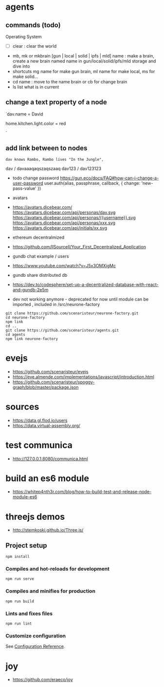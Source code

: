 # agents

## commands (todo)
Operating System

- [ ] clear : clear the world
- mb, mk or mkbrain [gun | local | solid | ipfs  | mld] name : make a brain, create a new brain named name in gun/local/solid/ipfs/mld storage and dive into
- shortcuts mg name for make gun brain, ml name for make local, ms for make solid...
- cd name : move to the name brain or cb for change brain
- ls list what is in current




## change a text property of a node
`dav.name = David

home.kitchen.light.color = red

`

## add link between to nodes
`dav knows Rambo,
Rambo lives "In the Jungle",
`

dav / davaaaqaqszaqszaaq
dav123 / dav123123

- todo change password https://gun.eco/docs/FAQ#how-can-i-change-a-user-password
user.auth(alias, passphrase, callback, { change: 'new-pass-value' })
- avatars
- https://avatars.dicebear.com/
https://avatars.dicebear.com/api/personas/dav.svg
https://avatars.dicebear.com/api/personas/{{username}}.svg
https://avatars.dicebear.com/api/personas/xxx.svg
https://avatars.dicebear.com/api/initials/xx.svg


- ethereum decentralmized
- https://github.com/llSourcell/Your_First_Decentralized_Application





- gundb chat example / users
- https://www.youtube.com/watch?v=J5x3OMXjgMc


- gundb share distributed db
- https://dev.to/codesphere/set-up-a-decentralized-database-with-react-and-gundb-2e5m

- dev not working anymore - deprecated for now until module can be imported , included in /src/neurone-factory
```
git clone https://github.com/scenaristeur/neurone-factory.git
cd neurone-factory
npm link
cd ..
git clone https://github.com/scenaristeur/agents.git
cd agents
npm link neurone-factory
```



# evejs
- https://github.com/scenaristeur/evejs
- https://eve.almende.com/implementations/javascript/introduction.html
- https://github.com/scenaristeur/spoggy-graph/blob/master/package.json

# sources
- https://data.gl.flod.io/users
- https://data.virtual-assembly.org/

# test communica
- http://127.0.0.1:8080/communica.html

# build an es6 module
- https://whitep4nth3r.com/blog/how-to-build-test-and-release-node-module-es6

# threejs demos
- http://stemkoski.github.io/Three.js/



## Project setup
```
npm install
```

### Compiles and hot-reloads for development
```
npm run serve
```

### Compiles and minifies for production
```
npm run build
```

### Lints and fixes files
```
npm run lint
```

### Customize configuration
See [Configuration Reference](https://cli.vuejs.org/config/).


# joy
- https://github.com/eraeco/joy
